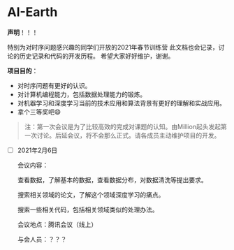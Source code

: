 # AI-Earth
**声明**！！！

特别为对时序问题感兴趣的同学们开放的2021年春节训练营
此文档也会记录，讨论的历史记录和代码的开发历程。
希望大家好好维护，谢谢。

**项目目的**：

- 对时序问题有更好的认识。
- 对计算机编程能力，包括数据处理能力的锻炼。
- 对机器学习和深度学习当前的技术应用和算法背景有更好的理解和实战应用。
- 拿个三等奖吧:smile:



> 注：第一次会议是为了比较高效的完成对课题的认知。由Million起头发起第一次讨论。后延会议，将不会那么正式。请各成员主动维护项目的开发。

- [ ] 2021年2月6日

  会议内容：

  查看数据，了解基本的数据，查看数据分布，对数据清洗等提出要求。

  搜索相关领域的论文，了解这个领域深度学习的痛点。

  搜索一些相关代码，包括相关领域类似的处理办法。

  会议地点：腾讯会议（线上）

  与会人员：？？？

  